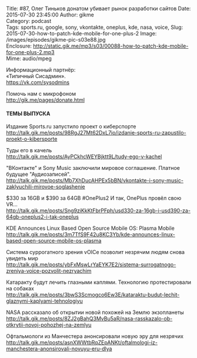 Title: #87, Олег Тиньков донатом убивает рынок разработки сайтов
Date: 2015-07-30 23:45:00
Author: gikme  
Category: podcast  
Tags: sports.ru, google, sony, vkontakte, oneplus, kde, nasa, voice,
Slug: 2015-07-30-how-to-patch-kde-mobile-for-one-plus-2
Image: /images/episodes/gikme-pic-s03e88.jpg  
Enclosure: http://static.gik.me/mp3/s03/00088-how-to-patch-kde-mobile-for-one-plus-2.mp3  
Mime: audio/mpeg

Информационный партнёр:  
«Типичный Сисадмин».  
<https://vk.com/sysodmins>

Помочь нам с микрофоном  
<http://gik.me/pages/donate.html>

#### ТЕМЫ ВЫПУСКА

Издание Sports.ru запустило проект о киберспорте  
<http://talk.gik.me/posts/98RgJ27Mt62DxL7io/izdanie-sports-ru-zapustilo-proekt-o-kibersporte>

Туды его в качель  
<http://talk.gik.me/posts/AyPCkhcWEYBjktt9L/tudy-ego-v-kachel>

"ВКонтакте" и Sony Music заключили мировое соглашение. Платное будущее "Аудиозаписей".  
<http://talk.gik.me/posts/Mb7XhDucAHPEx5bBN/vkontakte-i-sony-music-zaklyuchili-mirovoe-soglashenie>

$330 за 16GB и $390 за 64GB #OnePlus2 И так, OnePlus провёл свою VR...  
<http://talk.gik.me/posts/Sng9ziKkKtFbrPFph/usd330-za-16gb-i-usd390-za-64gb-oneplus2-i-tak-oneplus>

KDE Announces Linux Based Open Source Mobile OS: Plasma Mobile  
<http://talk.gik.me/posts/3m7TfS9F42u8KC3Yb/kde-announces-linux-based-open-source-mobile-os-plasma>

Система суррогатного зрения vOICe позволит незрячим людям снова увидеть мир  
<http://talk.gik.me/posts/ybFxMswLrYaEYK7E2/sistema-surrogatnogo-zreniya-voice-pozvolit-nezryachim>

Катаракту будут лечить глазными каплями. Технологию протестировали на собаках  
<http://talk.gik.me/posts/3bwS3Scmogco6Ew3E/kataraktu-budut-lechit-glaznymi-kaplyami-tehnologiyu>

NASA рассказало об открытии новой похожей на Землю экзопланеты  
<http://talk.gik.me/posts/8ZJ2gBahQ3MvBu5aR/nasa-rasskazalo-ob-otkrytii-novoj-pohozhej-na-zemlyu>

Офтальмологи из Манчестера анонсировали новую эру для незрячих  
<http://talk.gik.me/posts/asnXWWtbRqZEpANKt/oftalmologi-iz-manchestera-anonsirovali-novuyu-eru-dlya>
